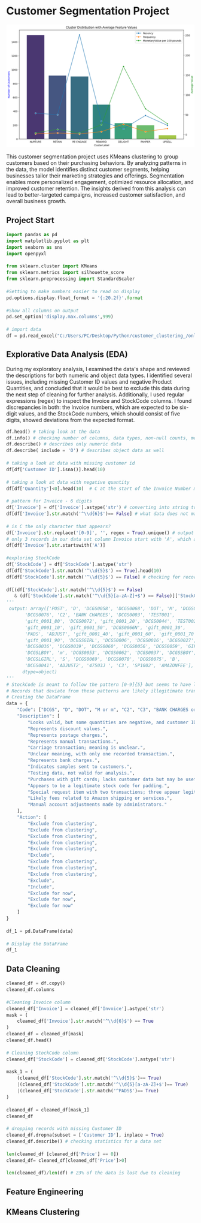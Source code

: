 # Customer Segmentation Project
![](https://github.com/daria2003-h/Customer_Segmentation_Python_Project/blob/main/Customer_clustering.png)

This customer segmentation project uses KMeans clustering to group customers based on their purchasing behaviors. By analyzing patterns in the data, the model identifies distinct customer segments, helping businesses tailor their marketing strategies and offerings. Segmentation enables more personalized engagement, optimized resource allocation, and improved customer retention. The insights derived from this analysis can lead to better-targeted campaigns, increased customer satisfaction, and overall business growth.
## Project Start
```python
import pandas as pd
import matplotlib.pyplot as plt
import seaborn as sns
import openpyxl

from sklearn.cluster import KMeans
from sklearn.metrics import silhouette_score
from sklearn.preprocessing import StandardScaler

#Setting to make numbers easier to read on display
pd.options.display.float_format = '{:20.2f}'.format

#Show all columns on output
pd.set_option('display.max.columns',999)

# import data
df = pd.read_excel("C:/Users/PC/Desktop/Python/customer_clustering_/online_retail_II.xlsx", sheet_name=0)
```
## Explorative Data Analysis (EDA)
During my exploratory analysis, I examined the data's shape and reviewed the descriptions for both numeric and object data types. I identified several issues, including missing Customer ID values and negative Product Quantities, and concluded that it would be best to exclude this data during the next step of cleaning for further analysis. Additionally, I used regular expressions (regex) to inspect the Invoice and StockCode columns. I found discrepancies in both: the Invoice numbers, which are expected to be six-digit values, and the StockCode numbers, which should consist of five digits, showed deviations from the expected format.
```python
df.head() # taking look at the data
df.info() # checking number of columns, data types, non-null counts, memory usage
df.describe() # describes only numeric data
df.describe( include = 'O') # describes object data as well

# taking a look at data with missing customer id
df[df['Customer ID'].isna()].head(10)

# taking a look at data with negative quantity
df[df['Quantity']<0].head(10)  # C at the start of the Invoice Number means Cancellation

# pattern for Invoice - 6 digits
df['Invoice'] = df['Invoice'].astype('str') # converting into string to be able to apply regex 
df[df['Invoice'].str.match('^\\d{6}$')== False] # what data does not match this pattern?

# is C the only character that appears?
df['Invoice'].str.replace('[0-9]', '', regex = True).unique() # output : array(['', 'C', 'A'], dtype=object)
# only 3 records in our data set column Invoice start with 'A', which are 'Adjust bad debt' and should be excluded later 
df[df['Invoice'].str.startswith('A')]

#exploring StockCode
df['StockCode'] = df['StockCode'].astype('str')
df[df['StockCode'].str.match('^\\d{5}$') == True].head(10)
df[df['StockCode'].str.match('^\\d{5}$') == False] # checking for records that does not match the pattern of 5 digits

df[(df['StockCode'].str.match('^\\d{5}$') == False) 
   & (df['StockCode'].str.match('^\\d{5}[a-zA-Z]+$') == False)]['StockCode'].unique() # neither pattern of 5 digits nor 5 digits and letters
'''
 output: array(['POST', 'D', 'DCGS0058', 'DCGS0068', 'DOT', 'M', 'DCGS0004',
       'DCGS0076', 'C2', 'BANK CHARGES', 'DCGS0003', 'TEST001',
       'gift_0001_80', 'DCGS0072', 'gift_0001_20', 'DCGS0044', 'TEST002',
       'gift_0001_10', 'gift_0001_50', 'DCGS0066N', 'gift_0001_30',
       'PADS', 'ADJUST', 'gift_0001_40', 'gift_0001_60', 'gift_0001_70',
       'gift_0001_90', 'DCGSSGIRL', 'DCGS0006', 'DCGS0016', 'DCGS0027',
       'DCGS0036', 'DCGS0039', 'DCGS0060', 'DCGS0056', 'DCGS0059', 'GIFT',
       'DCGSLBOY', 'm', 'DCGS0053', 'DCGS0062', 'DCGS0037', 'DCGSSBOY',
       'DCGSLGIRL', 'S', 'DCGS0069', 'DCGS0070', 'DCGS0075', 'B',
       'DCGS0041', 'ADJUST2', '47503J ', 'C3', 'SP1002', 'AMAZONFEE'],
      dtype=object)
'''
# StockCode is meant to follow the pattern [0-9]{5} but seems to have legit values for [0-9]{5}[a-zA-Z]+
# Records that deviate from these patterns are likely illegitimate transactions.
# Creating the DataFrame
data = {
    "Code": ["DCGS", "D", "DOT", "M or m", "C2", "C3", "BANK CHARGES or B", "S", "TESTXXX", "gift__XXX", "PADS", "SP1002", "AMAZONFEE", "ADJUSTX"],
    "Description": [
        "Looks valid, but some quantities are negative, and customer ID is null.",
        "Represents discount values.",
        "Represents postage charges.",
        "Represents manual transactions.",
        "Carriage transaction; meaning is unclear.",
        "Unclear meaning, with only one recorded transaction.",
        "Represents bank charges.",
        "Indicates samples sent to customers.",
        "Testing data, not valid for analysis.",
        "Purchases with gift cards; lacks customer data but may be useful for another analysis.",
        "Appears to be a legitimate stock code for padding.",
        "Special request item with two transactions; three appear legitimate, but one has a price of zero.",
        "Likely fees related to Amazon shipping or services.",
        "Manual account adjustments made by administrators."
    ],
    "Action": [
        "Exclude from clustering",
        "Exclude from clustering",
        "Exclude from clustering",
        "Exclude from clustering",
        "Exclude from clustering",
        "Exclude",
        "Exclude from clustering",
        "Exclude from clustering",
        "Exclude from clustering",
        "Exclude",
        "Include",
        "Exclude for now",
        "Exclude for now",
        "Exclude for now"
    ]
}

df_1 = pd.DataFrame(data)

# Display the DataFrame
df_1


```


## Data Cleaning

```python
cleaned_df = df.copy()
cleaned_df.columns

#Cleaning Invoice column
cleaned_df['Invoice'] = cleaned_df['Invoice'].astype('str')
mask = (
    cleaned_df['Invoice'].str.match('^\\d{6}$') == True
)
cleaned_df = cleaned_df[mask]
cleaned_df.head()

# Cleaning StockCode column
cleaned_df['StockCode'] = cleaned_df['StockCode'].astype('str')

mask_1 = (
    (cleaned_df['StockCode'].str.match('^\\d{5}$')== True)
    |(cleaned_df['StockCode'].str.match('^\\d{5}[a-zA-Z]+$')== True)
    |(cleaned_df['StockCode'].str.match('^PADS$')== True)
)

cleaned_df = cleaned_df[mask_1]
cleaned_df

# dropping records with missing Customer ID
cleaned_df.dropna(subset = ['Customer ID'], inplace = True)
cleaned_df.describe() # checking statistics for a data set 

len(cleaned_df [cleaned_df['Price'] == 0])
cleaned_df= cleaned_df[cleaned_df['Price']>0]

len(cleaned_df)/len(df) # 23% of the data is lost due to cleaning
```







## Feature Engineering

## KMeans Clustering
